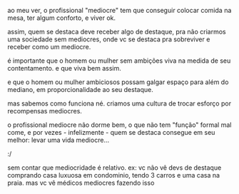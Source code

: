 <!--:::{
  "post_title": "Meditações a cerca da mediocridade",
  "post_description": "Alguns pensamentos despretenciosos sobre profissionalismo e mediocridade",
  "post_created_at": "Wed Apr 26 2023 00:04:28 GMT-0300 (Horário Padrão de Brasília)"
}:::-->


ao meu ver, o profissional "mediocre" tem que conseguir colocar comida na mesa, ter algum conforto, e viver ok.

assim, quem se destaca deve receber algo de destaque, pra não criarmos uma sociedade sem mediocres, onde vc  se destaca pra sobreviver e receber como um mediocre.

é importante que o homem ou mulher sem ambições viva na medida de seu contentamento. e que viva bem assim.

e que o homem ou mulher ambiciosos possam galgar espaço para além do mediano, em proporcionalidade ao seu destaque.

mas sabemos como funciona né. criamos uma cultura de trocar esforço por recompensas mediocres.

o profissional mediocre não dorme bem, o que não tem "função" formal mal come, e por vezes - infelizmente - quem se destaca consegue em seu melhor: levar uma vida mediocre... 

:/

sem contar que mediocridade é relativo. ex: vc não vê devs de destaque comprando casa luxuosa em condominio, tendo 3 carros e uma casa na praia. mas vc vê médicos mediocres fazendo isso
